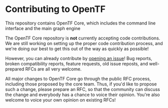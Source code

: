 # Contributing to OpenTF

This repository contains OpenTF Core, which includes the command line interface and the main graph engine

The OpenTF Core repository is **not** currently accepting code contributions. We are still working on setting up the proper code contribution process, and we're doing our best to get this out of the way as quickly as possible!

However, you can already contribute by [opening an issue](https://github.com/opentffoundation/opentf/issues/new/choose)! Bug reports, broken compatibility reports, feature requests, old issue reposts, and well-prepared RFCs are all very welcome.

All major changes to OpenTF Core go through the public RFC process, including those proposed by the core team. Thus, if you'd like to propose such a change, please prepare an RFC, so that the community can discuss the change and everybody has a chance to voice their opinion. You're also welcome to voice your own opinion on existing RFCs!

